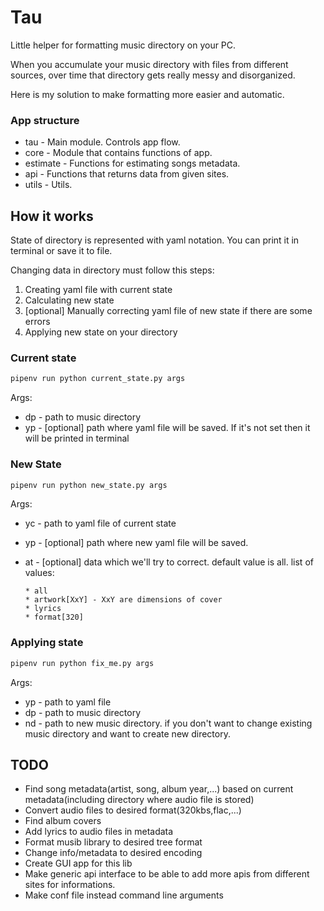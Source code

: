 # Tau

Little helper for formatting music directory on your PC.

When you accumulate your music directory with files from different sources, over time that directory gets really messy and disorganized.

Here is my solution to make formatting more easier and automatic.

### App structure

* tau - Main module. Controls app flow.
* core - Module that contains functions of app.
* estimate - Functions for estimating songs metadata.
* api - Functions that returns data from given sites.
* utils - Utils.

## How it works

State of directory is represented with yaml notation.
You can print it in terminal or save it to file.

Changing data in directory must follow this steps:

1. Creating yaml file with current state
2. Calculating new state
3. [optional] Manually correcting yaml file of new state if there are some errors
4. Applying new state on your directory

### Current state

```python
pipenv run python current_state.py args
```

Args:

* dp - path to music directory
* yp - [optional] path where yaml file will be saved. If it's not set then it will be printed in terminal

### New State

```python
pipenv run python new_state.py args
```

Args:

* yc - path to yaml file of current state
* yp - [optional] path where new yaml file will be saved.
* at - [optional] data which we'll try to correct. default value is all. list of values:

      * all
      * artwork[XxY] - XxY are dimensions of cover
      * lyrics
      * format[320]

### Applying state

```python
pipenv run python fix_me.py args
```

Args:

* yp - path to yaml file
* dp - path to music directory
* nd - path to new music directory. if you don't want to change existing music directory and want to create new directory.

## TODO

* Find song metadata(artist, song, album year,...) based on current metadata(including directory where audio file is stored)
* Convert audio files to desired format(320kbs,flac,...)
* Find album covers
* Add lyrics to audio files in metadata
* Format musib library to desired tree format
* Change info/metadata to desired encoding
* Create GUI app for this lib
* Make generic api interface to be able to add more apis from different sites for informations.
* Make conf file instead command line arguments
